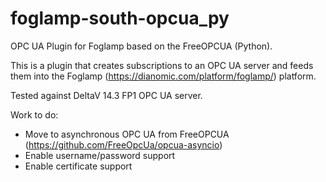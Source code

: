 # foglamp-south-opcua_py
OPC UA Plugin for Foglamp based on the FreeOPCUA (Python).

This is a plugin that creates subscriptions to an OPC UA server and feeds them into the Foglamp (https://dianomic.com/platform/foglamp/) platform.

Tested against DeltaV 14.3 FP1 OPC UA server.

Work to do:
* Move to asynchronous OPC UA from FreeOPCUA (https://github.com/FreeOpcUa/opcua-asyncio)
* Enable username/password support
* Enable certificate support
